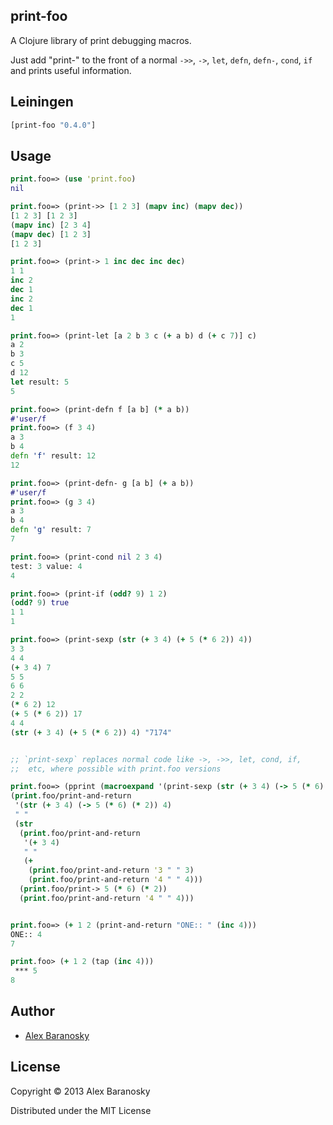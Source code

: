 ## print-foo

A Clojure library of print debugging macros.  

Just add "print-" to the front of a normal `->>`, `->`, `let`, `defn`, `defn-`, `cond`, `if` and prints useful information.

## Leiningen

```clj
[print-foo "0.4.0"]
```

## Usage

```clojure
print.foo=> (use 'print.foo)
nil

print.foo=> (print->> [1 2 3] (mapv inc) (mapv dec))
[1 2 3] [1 2 3]
(mapv inc) [2 3 4]
(mapv dec) [1 2 3]
[1 2 3]

print.foo=> (print-> 1 inc dec inc dec)
1 1
inc 2
dec 1
inc 2
dec 1
1

print.foo=> (print-let [a 2 b 3 c (+ a b) d (+ c 7)] c)
a 2
b 3
c 5
d 12
let result: 5
5

print.foo=> (print-defn f [a b] (* a b))
#'user/f
print.foo=> (f 3 4)
a 3
b 4
defn 'f' result: 12
12

print.foo=> (print-defn- g [a b] (+ a b))
#'user/f
print.foo=> (g 3 4)
a 3
b 4
defn 'g' result: 7
7

print.foo=> (print-cond nil 2 3 4)
test: 3 value: 4
4

print.foo=> (print-if (odd? 9) 1 2)
(odd? 9) true
1 1
1

print.foo=> (print-sexp (str (+ 3 4) (+ 5 (* 6 2)) 4))
3 3
4 4
(+ 3 4) 7
5 5
6 6
2 2
(* 6 2) 12
(+ 5 (* 6 2)) 17
4 4
(str (+ 3 4) (+ 5 (* 6 2)) 4) "7174"


;; `print-sexp` replaces normal code like ->, ->>, let, cond, if, 
;;  etc, where possible with print.foo versions

print.foo=> (pprint (macroexpand '(print-sexp (str (+ 3 4) (-> 5 (* 6) (* 2)) 4))))
(print.foo/print-and-return
 '(str (+ 3 4) (-> 5 (* 6) (* 2)) 4)
 " "
 (str
  (print.foo/print-and-return
   '(+ 3 4)
   " "
   (+
    (print.foo/print-and-return '3 " " 3)
    (print.foo/print-and-return '4 " " 4)))
  (print.foo/print-> 5 (* 6) (* 2))
  (print.foo/print-and-return '4 " " 4)))


print.foo=> (+ 1 2 (print-and-return "ONE:: " (inc 4)))
ONE:: 4
7

print.foo> (+ 1 2 (tap (inc 4)))
 *** 5
8

```

## Author

*  [Alex Baranosky](https://github.com/AlexBaranosky)

## License

Copyright © 2013 Alex Baranosky

Distributed under the MIT License
